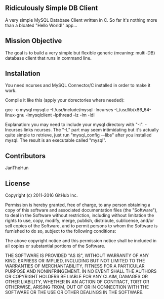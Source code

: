## Ridiculously Simple DB Client

A very simple MySQL Database Client written in C. So far it's nothing more than a bloated "Hello World!" app...

## Mission Objective

The goal is to build a very simple but flexible generic (meaning: multi-DB) database client that runs in command line.

## Installation

You need ncurses and MySQL Connector/C installed in order to make it work.

Compile it like this (apply your dorectories where needed):

gcc -o mysql mysql.c -I /usr/include/mysql -lncurses -L/usr/lib/x86_64-linux-gnu -lmysqlclient -lpthread -lz -lm -ldl

Explanation: you may need to include your mysql directory with "-I".
-lncurses links ncurses.
The "-L" part may seem intimidating but it's actually quite simple to retrieve, just run "mysql_config --libs" after you installed mysql.
The result is an executable called "mysql".

## Contributors

JanTheHun

## License

Copyright (c) 2011-2016 GitHub Inc.

Permission is hereby granted, free of charge, to any person obtaining
a copy of this software and associated documentation files (the
"Software"), to deal in the Software without restriction, including
without limitation the rights to use, copy, modify, merge, publish,
distribute, sublicense, and/or sell copies of the Software, and to
permit persons to whom the Software is furnished to do so, subject to
the following conditions:

The above copyright notice and this permission notice shall be
included in all copies or substantial portions of the Software.

THE SOFTWARE IS PROVIDED "AS IS", WITHOUT WARRANTY OF ANY KIND,
EXPRESS OR IMPLIED, INCLUDING BUT NOT LIMITED TO THE WARRANTIES OF
MERCHANTABILITY, FITNESS FOR A PARTICULAR PURPOSE AND
NONINFRINGEMENT. IN NO EVENT SHALL THE AUTHORS OR COPYRIGHT HOLDERS BE
LIABLE FOR ANY CLAIM, DAMAGES OR OTHER LIABILITY, WHETHER IN AN ACTION
OF CONTRACT, TORT OR OTHERWISE, ARISING FROM, OUT OF OR IN CONNECTION
WITH THE SOFTWARE OR THE USE OR OTHER DEALINGS IN THE SOFTWARE.
